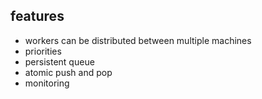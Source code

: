 ## features

* workers can be distributed between multiple machines
* priorities
* persistent queue
* atomic push and pop
* monitoring